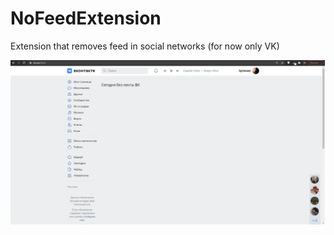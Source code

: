 # NoFeedExtension
Extension that removes feed in social networks (for now only VK)

![VK](https://github.com/granlovestea/NoFeedExtension/blob/main/screenshots/vk.png?raw=true)
